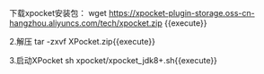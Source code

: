 下载xpocket安装包： wget https://xpocket-plugin-storage.oss-cn-hangzhou.aliyuncs.com/tech/xpocket.zip {{execute}}

2.解压 tar -zxvf XPocket.zip{{execute}}

3.启动XPocket sh xpocket/xpocket_jdk8+.sh{{execute}}
